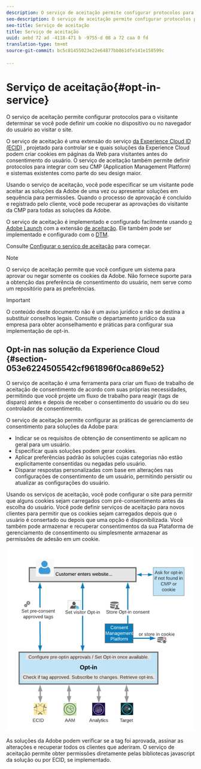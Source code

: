 ```yaml
---
description: O serviço de aceitação permite configurar protocolos para o visitante determinar se você pode definir um cookie no dispositivo ou no navegador do usuário ao visitar o site.
seo-description: O serviço de aceitação permite configurar protocolos para o visitante determinar se você pode definir um cookie no dispositivo ou no navegador do usuário ao visitar o site.
seo-title: Serviço de aceitação
title: Serviço de aceitação
uuid: aebd 72 ad -4118-471 b -9755-d 08 a 72 caa 0 fd
translation-type: tm+mt
source-git-commit: bc5c81455023e22e64877bb861dfe141e158599c

---
```



# Serviço de aceitação{#opt-in-service}

O serviço de aceitação permite configurar protocolos para o visitante determinar se você pode definir um cookie no dispositivo ou no navegador do usuário ao visitar o site.

O serviço de aceitação é uma extensão do serviço [da Experience Cloud ID (ECID)](https://marketing.adobe.com/resources/help/en_US/mcvid/) , projetado para controlar se e quais soluções da Experience Cloud podem criar cookies em páginas da Web para visitantes antes do consentimento do usuário. O serviço de aceitação também permite definir protocolos para integrar com seu CMP (Application Management Platform) e sistemas existentes como parte do seu design maior.

Usando o serviço de aceitação, você pode especificar se um visitante pode aceitar as soluções da Adobe de uma vez ou apresentar soluções em sequência para permissões. Quando o processo de aprovação é concluído e registrado pelo cliente, você pode recuperar as aprovações do visitante da CMP para todas as soluções da Adobe.

O serviço de aceitação é implementado e configurado facilmente usando [o Adobe Launch](https://docs.adobelaunch.com/) com a extensão [de aceitação](../../implementation-guides/opt-in-service/launch.md). Ele também pode ser implementado e configurado com o [DTM](../../implementation-guides/opt-in-service/optin-dtm.md).

Consulte [Configurar o serviço de aceitação](../../implementation-guides/opt-in-service/getting-started.md) para começar.

>[!NOTE]
>
>O serviço de aceitação permite que você configure um sistema para aprovar ou negar somente os cookies da Adobe. Não fornece suporte para a obtenção das preferência de consentimento do usuário, nem serve como um repositório para as preferências.

>[!IMPORTANT]
>
>O conteúdo deste documento não é um aviso jurídico e não se destina a substituir conselhos legais. Consulte o departamento jurídico da sua empresa para obter aconselhamento e práticas para configurar sua implementação de opt-in.

## Opt-in nas solução da Experience Cloud {#section-053e6224505542cf961896f0ca869e52}

O serviço de aceitação é uma ferramenta para criar um fluxo de trabalho de aceitação de consentimento de acordo com suas próprias necessidades, permitindo que você projete um fluxo de trabalho para reagir (tags de disparo) antes e depois de receber o consentimento do usuário ou do seu controlador de consentimento.

O serviço de aceitação permite configurar as práticas de gerenciamento de consentimento para soluções da Adobe para:

* Indicar se os requisitos de obtenção de consentimento se aplicam no geral para um usuário.
* Especificar quais soluções podem gerar cookies.
* Aplicar preferências padrão às soluções cujas categorias não estão explicitamente consentidas ou negadas pelo usuário.
* Disparar respostas personalizadas com base em alterações nas configurações de consentimento de um usuário, permitindo persistir ou atualizar as configurações do usuário.

Usando os serviços de aceitação, você pode configurar o site para permitir que alguns cookies sejam carregados com pré-consentimento antes da escolha do usuário. Você pode definir serviços de aceitação para novos clientes para permitir que os cookies sejam carregados depois que o usuário é consertado ou depois que uma opção é disponibilizada. Você também pode armazenar e recuperar consentimentos da sua Plataforma de gerenciamento de consentimento ou simplesmente armazenar as permissões de adesão em um cookie.

![](assets/Opt-in-approval.png)

As soluções da Adobe podem verificar se a tag foi aprovada, assinar as alterações e recuperar todos os clientes que aderiram. O serviço de aceitação permite obter permissões diretamente pelas bibliotecas javascript da solução ou por ECID, se implementado.
